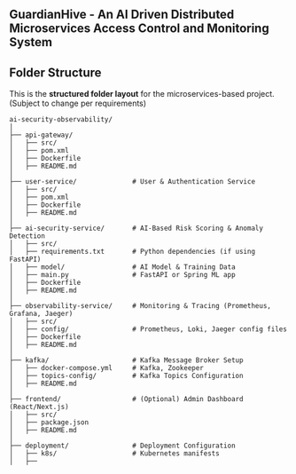 ## GuardianHive - An AI Driven Distributed Microservices Access Control and Monitoring System

## Folder Structure


This is the **structured folder layout** for the microservices-based project.(Subject to change per requirements)
```plaintext
ai-security-observability/     
│
├── api-gateway/               
│   ├── src/
│   ├── pom.xml
│   ├── Dockerfile
│   ├── README.md
│
├── user-service/              # User & Authentication Service
│   ├── src/
│   ├── pom.xml
│   ├── Dockerfile
│   ├── README.md
│
├── ai-security-service/       # AI-Based Risk Scoring & Anomaly Detection
│   ├── src/
│   ├── requirements.txt       # Python dependencies (if using FastAPI)
│   ├── model/                 # AI Model & Training Data
│   ├── main.py                # FastAPI or Spring ML app
│   ├── Dockerfile
│   ├── README.md
│
├── observability-service/     # Monitoring & Tracing (Prometheus, Grafana, Jaeger)
│   ├── src/
│   ├── config/                # Prometheus, Loki, Jaeger config files
│   ├── Dockerfile
│   ├── README.md
│
├── kafka/                     # Kafka Message Broker Setup
│   ├── docker-compose.yml     # Kafka, Zookeeper
│   ├── topics-config/         # Kafka Topics Configuration
│   ├── README.md
│
├── frontend/                  # (Optional) Admin Dashboard (React/Next.js)
│   ├── src/
│   ├── package.json
│   ├── README.md
│
├── deployment/                # Deployment Configuration
│   ├── k8s/                   # Kubernetes manifests
│   ├──
